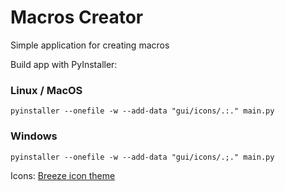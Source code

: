 # Macros Creator

Simple application for creating macros

Build app with PyInstaller:  
### Linux / MacOS
`pyinstaller --onefile -w --add-data "gui/icons/.:." main.py`
### Windows
`pyinstaller --onefile -w --add-data "gui/icons/.;." main.py`

Icons: [Breeze icon theme](https://github.com/KDE/breeze-icons)